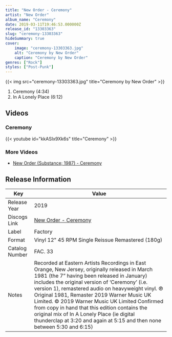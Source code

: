 ```yaml
---
title: "New Order - Ceremony"
artist: "New Order"
album_name: "Ceremony"
date: 2019-03-11T19:46:53.000000Z
release_id: "13303363"
slug: "ceremony-13303363"
hideSummary: true
cover:
    image: "ceremony-13303363.jpg"
    alt: "Ceremony by New Order"
    caption: "Ceremony by New Order"
genres: ["Rock"]
styles: ["Post-Punk"]
---
```


{{< img src="ceremony-13303363.jpg" title="Ceremony by New Order" >}}

<!-- section break -->

1. Ceremony (4:34)
2. In A Lonely Place (6:12)

<!-- section break -->




## Videos
### Ceremony
{{< youtube id="kkASIx9Xk6s" title="Ceremony" >}}<br>

### More Videos

- [New Order (Substance; 1987) - Ceremony](https://www.youtube.com/watch?v=fi33-cITS0s)


## Release Information
|  Key           | Value                                                |
| ---------------| ---------------------------------------------------- |
| Release Year   | 2019                                   |
| Discogs Link   | [New Order - Ceremony](https://www.discogs.com/release/13303363-New-Order-Ceremony) |
| Label          | Factory |
| Format         | Vinyl 12" 45 RPM Single Reissue Remastered (180g) |
| Catalog Number | FAC. 33 |
| Notes | Recorded at Eastern Artists Recordings in East Orange, New Jersey, originally released in March 1981 (the 7” having been released in January) includes the original version of ‘Ceremony’ (i.e. version 1), remastered audio on heavyweight vinyl.  ℗ Original 1981, Remaster 2019 Warner Music UK Limited. © 2019 Warner Music UK Limited  Confirmed from copy in hand that this edition contains the original mix of In A Lonely Place (ie digital thunderclap at 3:20 and again at 5:15 and then none between 5:30 and 6:15) |